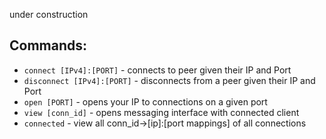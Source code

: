 under construction

## Commands:
- ```connect [IPv4]:[PORT]``` - connects to peer given their IP and Port
- ```disconnect [IPv4]:[PORT]``` - disconnects from a peer given their IP and Port
- ```open [PORT]``` - opens your IP to connections on a given port
- ```view [conn_id]``` - opens messaging interface with connected client
- ```connected``` - view all conn_id->[ip]:[port mappings] of all connections
